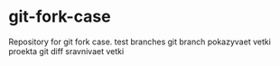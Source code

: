 # git-fork-case
Repository for git fork case.
test
branches
git branch pokazyvaet vetki proekta
git diff sravnivaet vetki
